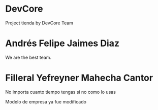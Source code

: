 # DevCore
Project tienda by DevCore Team

# Andrés Felipe Jaimes Diaz
We are the best team.

# Filleral Yefreyner Mahecha Cantor

No importa cuanto tiempo tengas si no como lo usas

Modelo de empresa ya fue modificado
